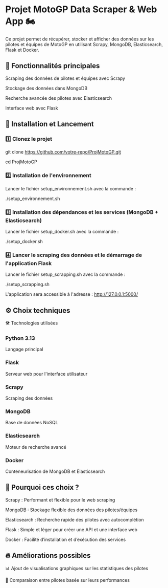 # Projet MotoGP Data Scraper & Web App 🏍️

Ce projet permet de récupérer, stocker et afficher des données sur les pilotes et équipes de MotoGP en utilisant Scrapy, MongoDB, Elasticsearch, Flask et Docker.

## 📌 Fonctionnalités principales

Scraping des données de pilotes et équipes avec Scrapy

Stockage des données dans MongoDB

Recherche avancée des pilotes avec Elasticsearch

Interface web avec Flask

## 🚀 Installation et Lancement
 
### 1️⃣ Clonez le projet

git clone https://github.com/votre-repo/ProjMotoGP.git

cd ProjMotoGP

### 2️⃣ Installation de l'environnement

Lancer le fichier setup_environnement.sh avec la commande : 

./setup_environnement.sh

### 3️⃣ Installation des dépendances et les services (MongoDB + Elasticsearch)

Lancer le fichier setup_docker.sh avec la commande : 

./setup_docker.sh

### 4️⃣ Lancer le scraping des données et le démarrage de l'application Flask

Lancer le fichier setup_scrapping.sh avec la commande : 

./setup_scrapping.sh

L'application sera accessible à l'adresse : http://127.0.0.1:5000/

## ⚙️ Choix techniques

🛠 Technologies utilisées

### Python 3.13

Langage principal

### Flask

Serveur web pour l'interface utilisateur

### Scrapy

Scraping des données

### MongoDB

Base de données NoSQL

### Elasticsearch

Moteur de recherche avancé

### Docker

Conteneurisation de MongoDB et Elasticsearch

## 🏢 Pourquoi ces choix ?

Scrapy : Performant et flexible pour le web scraping

MongoDB : Stockage flexible des données des pilotes/équipes

Elasticsearch : Recherche rapide des pilotes avec autocomplétion

Flask : Simple et léger pour créer une API et une interface web

Docker : Facilité d’installation et d’exécution des services

## 🔥 Améliorations possibles

📊 Ajout de visualisations graphiques sur les statistiques des pilotes

🏃 Comparaison entre pilotes basée sur leurs performances
